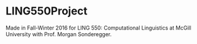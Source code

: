 # LING550Project

Made in Fall-Winter 2016 for LING 550: Computational Linguistics at McGill University with Prof. Morgan Sonderegger.
